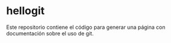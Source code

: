 # hellogit

Este repositorio contiene el código para generar una página con documentación sobre el uso de git.
